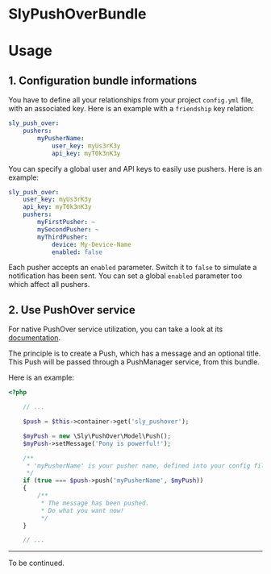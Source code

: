SlyPushOverBundle
====================

# Usage

## 1. Configuration bundle informations

You have to define all your relationships from your project `config.yml` file,
with an associated key. Here is an example with a `friendship` key relation:

```yaml
sly_push_over:
    pushers:
        myPusherName:
            user_key: myUs3rK3y
            api_key: myT0k3nK3y
```

You can specify a global user and API keys to easily use pushers. Here is an example:

```yaml
sly_push_over:
    user_key: myUs3rK3y
    api_key: myT0k3nK3y
    pushers:
        myFirstPusher: ~
        mySecondPusher: ~
        myThirdPusher:
            device: My-Device-Name
            enabled: false
```

Each pusher accepts an `enabled` parameter. Switch it to `false` to simulate a
notification has been sent. You can set a global `enabled` parameter too which affect
all pushers.

## 2. Use PushOver service

For native PushOver service utilization, you can take a look  at its
[documentation](https://github.com/Ph3nol/PushOver/blob/master/README.md).

The principle is to create a Push, which has a message and an optional title.
This Push will be passed through a PushManager service, from this bundle.

Here is an example:

```php
<?php

    // ...

    $push = $this->container->get('sly_pushover');

    $myPush = new \Sly\PushOver\Model\Push();
    $myPush->setMessage('Pony is powerful!');

    /**
     * 'myPusherName' is your pusher name, defined into your config file.
     */
    if (true === $push->push('myPusherName', $myPush))
    {
        /**
         * The message has been pushed.
         * Do what you want now!
         */
    }

    // ...
```

-----

To be continued.